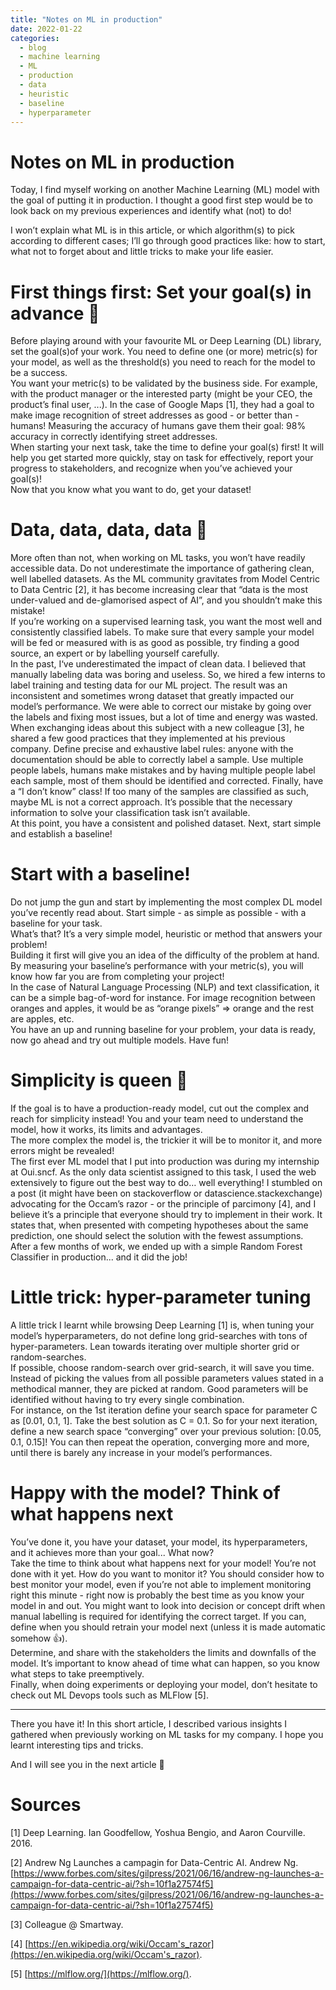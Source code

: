 ```yaml
---
title: "Notes on ML in production"
date: 2022-01-22
categories:
  - blog
  - machine learning
  - ML
  - production
  - data
  - heuristic
  - baseline 
  - hyperparameter
---
```

# Notes on ML in production

Today, I find myself working on another Machine Learning (ML) model with the goal of putting it in production. I thought a good first step would be to look back on my previous experiences and identify what (not) to do!

I won’t explain what ML is in this article, or which algorithm(s) to pick according to different cases; I’ll go through good practices like: how to start, what not to forget about and little tricks to make your life easier.

# First things first: Set your goal(s) in advance 🥅

Before playing around with your favourite ML or Deep Learning (DL) library, set the goal(s)of your work. You need to define one (or more) metric(s) for your model, as well as the threshold(s) you need to reach for the model to be a success.  
You want your metric(s) to be validated by the business side. For example, with the product manager or the interested party (might be your CEO, the product’s final user, ...). In the case of Google Maps [1], they had a goal to make image recognition of street addresses as good - or better than - humans! Measuring the accuracy of humans gave them their goal: 98% accuracy in correctly identifying street addresses.  
When starting your next task, take the time to define your goal(s) first! It will help you get started more quickly, stay on task for effectively, report your progress to stakeholders, and recognize when you’ve achieved your goal(s)!  
Now that you know what you want to do, get your dataset!  

# Data, data, data, data 💽

More often than not, when working on ML tasks, you won’t have readily accessible data. Do not underestimate the importance of gathering clean, well labelled datasets. As the ML community gravitates from Model Centric to Data Centric [2], it has become increasing clear that “data is the most under-valued and de-glamorised aspect of AI”, and you shouldn’t make this mistake!  
If you’re working on a supervised learning task, you want the most well and consistently classified labels. To make sure that every sample your model will be fed or measured with is as good as possible, try finding a good source, an expert or by labelling yourself carefully.  
In the past, I‘ve underestimated the impact of clean data. I believed that manually labeling data was boring and useless. So, we hired a few interns to label training and testing data for our ML project. The result was an inconsistent and sometimes wrong dataset that greatly impacted our model’s performance. We were able to correct our mistake by going over the labels and fixing most issues, but a lot of time and energy was wasted.  
When exchanging ideas about this subject with a new colleague [3], he shared a few good practices that they implemented at his previous company. Define precise and exhaustive label rules: anyone with the documentation should be able to correctly label a sample. Use multiple people labels, humans make mistakes and by having multiple people label each sample, most of them should be identified and corrected. Finally, have a “I don’t know” class! If too many of the samples are classified as such, maybe ML is not a correct approach. It’s possible that the necessary information to solve your classification task isn’t available.  
At this point, you have a consistent and polished dataset. Next, start simple and establish a baseline!

# Start with a baseline!

Do not jump the gun and start by implementing the most complex DL model you’ve recently read about. Start simple - as simple as possible - with a baseline for your task.  
What’s that? It’s a very simple model, heuristic or method that answers your problem!  
Building it first will give you an idea of the difficulty of the problem at hand. By measuring your baseline’s performance with your metric(s), you will know how far you are from completing your project!  
In the case of Natural Language Processing (NLP) and text classification, it can be a simple bag-of-word for instance. For image recognition between oranges and apples, it would be as “orange pixels” ⇒ orange and the rest are apples, etc.  
You have an up and running baseline for your problem, your data is ready, now go ahead and try out multiple models. Have fun!  

# Simplicity is queen 👑

If the goal is to have a production-ready model, cut out the complex and reach for simplicity instead! You and your team need to understand the model, how it works, its limits and advantages.  
The more complex the model is, the trickier it will be to monitor it, and more errors might be revealed!  
The first ever ML model that I put into production was during my internship at Oui.sncf. As the only data scientist assigned to this task, I used the web extensively to figure out the best way to do… well everything! I stumbled on a post (it might have been on stackoverflow or datascience.stackexchange) advocating for the Occam’s razor - or the principle of parcimony [4], and I believe it’s a principle that everyone should try to implement in their work. It states that, when presented with competing hypotheses about the same prediction, one should select the solution with the fewest assumptions. After a few months of work, we ended up with a simple Random Forest Classifier in production... and it did the job!  

# Little trick: hyper-parameter tuning

A little trick I learnt while browsing Deep Learning [1] is, when tuning your model’s hyperparameters, do not define long grid-searches with tons of hyper-parameters. Lean towards iterating over multiple shorter grid or random-searches.  
If possible, choose random-search over grid-search, it will save you time. Instead of picking the values from all possible parameters values stated in a methodical manner, they are picked at random. Good parameters will be identified without having to try every single combination.   
For instance, on the 1st iteration define your search space for parameter C as [0.01, 0.1, 1]. Take the best solution as C = 0.1. So for your next iteration, define a new search space “converging” over your previous solution: [0.05, 0.1, 0.15]! You can then repeat the operation, converging more and more, until there is barely any increase in your model’s performances.  

# Happy with the model? Think of what happens next

You’ve done it, you have your dataset, your model, its hyperparameters, and it achieves more than your goal... What now?  
Take the time to think about what happens next for your model! You’re not done with it yet. How do you want to monitor it? You should consider how to best monitor your model, even if you’re not able to implement monitoring right this minute - right now is probably the best time as you know your model in and out. You might want to look into decision or concept drift when manual labelling is required for identifying the correct target. If you can, define when you should retrain your model next (unless it is made automatic somehow 👍).  
Determine, and share with the stakeholders the limits and downfalls of the model. It’s important to know ahead of time what can happen, so you know what steps to take preemptively.  
Finally, when doing experiments or deploying your model, don’t hesitate to check out ML Devops tools such as MLFlow [5].  

---

There you have it! In this short article, I described various insights I gathered when previously working on ML tasks for my company. I hope you learnt interesting tips and tricks.

And I will see you in the next article 👋

# Sources

[1] Deep Learning. Ian Goodfellow, Yoshua Bengio, and Aaron Courville. 2016.

[2] Andrew Ng Launches a campagin for Data-Centric AI. Andrew Ng. [https://www.forbes.com/sites/gilpress/2021/06/16/andrew-ng-launches-a-campaign-for-data-centric-ai/?sh=10f1a27574f5](https://www.forbes.com/sites/gilpress/2021/06/16/andrew-ng-launches-a-campaign-for-data-centric-ai/?sh=10f1a27574f5)

[3] Colleague @ Smartway.

[4] [https://en.wikipedia.org/wiki/Occam's_razor](https://en.wikipedia.org/wiki/Occam's_razor).

[5] [https://mlflow.org/](https://mlflow.org/).